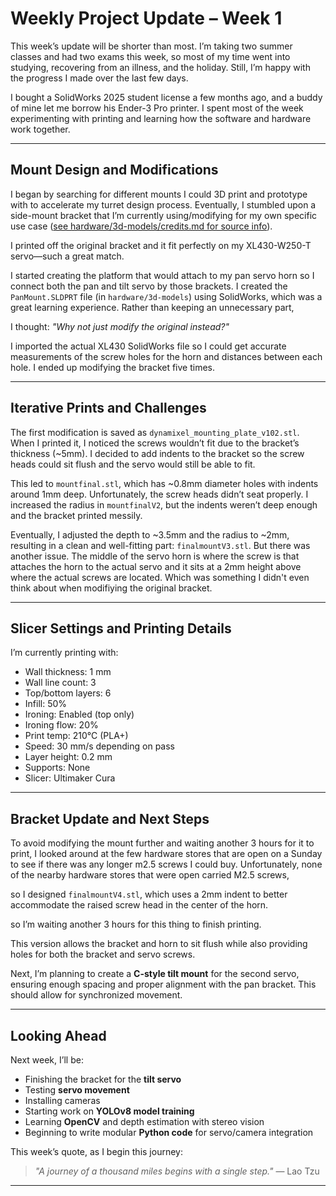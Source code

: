 # Weekly Project Update – Week 1

This week’s update will be shorter than most. I’m taking two summer classes and had two exams this week, so most of my time went into studying, recovering from an illness, and the holiday. Still, I’m happy with the progress I made over the last few days.

I bought a SolidWorks 2025 student license a few months ago, and a buddy of mine let me borrow his Ender-3 Pro printer. I spent most of the week experimenting with printing and learning how the software and hardware work together.

---

## Mount Design and Modifications

I began by searching for different mounts I could 3D print and prototype with to accelerate my turret design process. Eventually, I stumbled upon a side-mount bracket that I’m currently using/modifying for my own specific use case ([see hardware/3d-models/credits.md for source info](./hardware/3d-models/credits.md)).

I printed off the original bracket and it fit perfectly on my XL430-W250-T servo—such a great match.

I started creating the platform that would attach to my pan servo horn so I connect both the pan and tilt servo by those brackets. I created the `PanMount.SLDPRT` file (in `hardware/3d-models`) using SolidWorks, which was a great learning experience. Rather than keeping an unnecessary part,

I thought: *"Why not just modify the original instead?"*

I imported the actual XL430 SolidWorks file so I could get accurate measurements of the screw holes for the horn and distances between each hole. I ended up modifying the bracket five times.

---

## Iterative Prints and Challenges

The first modification is saved as `dynamixel_mounting_plate_v102.stl`. When I printed it, I noticed the screws wouldn’t fit due to the bracket’s thickness (~5mm). I decided to add indents to the bracket so the screw heads could sit flush and the servo would still be able to fit.

This led to `mountfinal.stl`, which has ~0.8mm diameter holes with indents around 1mm deep. Unfortunately, the screw heads didn’t seat properly. I increased the radius in `mountfinalV2`, but the indents weren’t deep enough and the bracket printed messily.

Eventually, I adjusted the depth to ~3.5mm and the radius to ~2mm, resulting in a clean and well-fitting part: `finalmountV3.stl`. But there was another issue. The middle of the servo horn is where the screw is that attaches the horn to the actual servo and it sits at a 2mm height above where the actual screws are located. Which was something I didn't even think about when modifiying the original bracket.

---

## Slicer Settings and Printing Details

I’m currently printing with:
- Wall thickness: 1 mm  
- Wall line count: 3  
- Top/bottom layers: 6  
- Infill: 50%  
- Ironing: Enabled (top only)  
- Ironing flow: 20%  
- Print temp: 210°C (PLA+)  
- Speed: 30 mm/s depending on pass  
- Layer height: 0.2 mm  
- Supports: None  
- Slicer: Ultimaker Cura  

---

## Bracket Update and Next Steps

To avoid modifying the mount further and waiting another 3 hours for it to print, I looked around at the few hardware stores that are open on a Sunday to see if there was any longer m2.5 screws I could buy. Unfortunately, none of the nearby hardware stores that were open carried M2.5 screws, 

so I designed `finalmountV4.stl`, which uses a 2mm indent to better accommodate the raised screw head in the center of the horn.

so I’m waiting another 3 hours for this thing to finish printing.

This version allows the bracket and horn to sit flush while also providing holes for both the bracket and servo screws.

Next, I’m planning to create a **C-style tilt mount** for the second servo, ensuring enough spacing and proper alignment with the pan bracket. This should allow for synchronized movement.

---

## Looking Ahead

Next week, I’ll be:
- Finishing the bracket for the **tilt servo**
- Testing **servo movement**
- Installing cameras
- Starting work on **YOLOv8 model training**
- Learning **OpenCV** and depth estimation with stereo vision
- Beginning to write modular **Python code** for servo/camera integration

This week’s quote, as I begin this journey:

> *"A journey of a thousand miles begins with a single step."* — Lao Tzu

---
